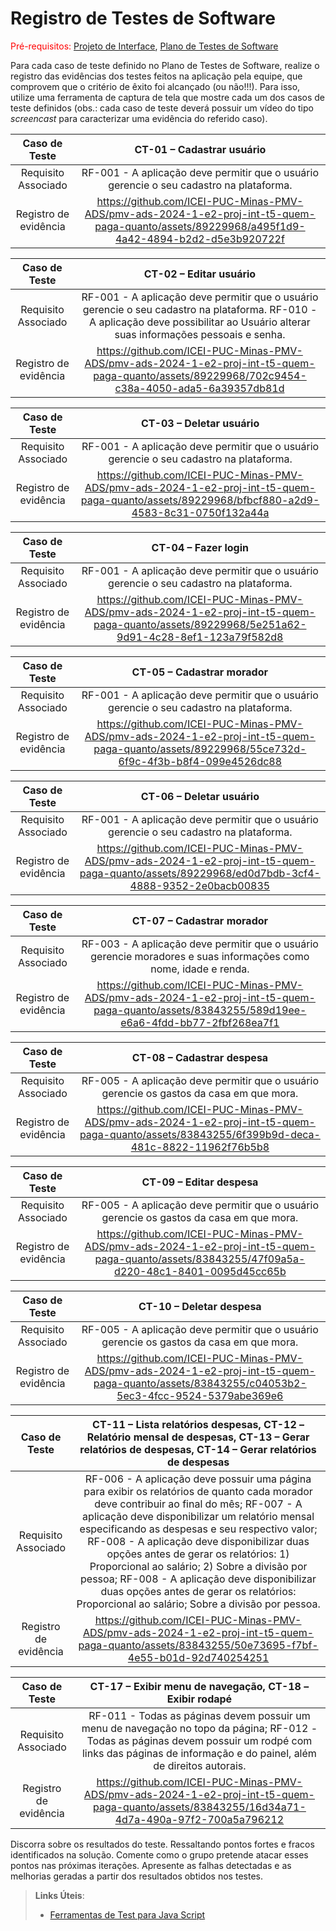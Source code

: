 # Registro de Testes de Software

<span style="color:red">Pré-requisitos: <a href="3-Projeto de Interface.md"> Projeto de Interface</a></span>, <a href="8-Plano de Testes de Software.md"> Plano de Testes de Software</a>

Para cada caso de teste definido no Plano de Testes de Software, realize o registro das evidências dos testes feitos na aplicação pela equipe, que comprovem que o critério de êxito foi alcançado (ou não!!!). Para isso, utilize uma ferramenta de captura de tela que mostre cada um dos casos de teste definidos (obs.: cada caso de teste deverá possuir um vídeo do tipo _screencast_ para caracterizar uma evidência do referido caso).

| **Caso de Teste** 	| **CT-01 – Cadastrar usuário** 	|
|:---:	|:---:	|
|	Requisito Associado 	| RF-001 - A aplicação deve permitir que o usuário gerencie o seu cadastro na plataforma. |
|Registro de evidência | https://github.com/ICEI-PUC-Minas-PMV-ADS/pmv-ads-2024-1-e2-proj-int-t5-quem-paga-quanto/assets/89229968/a495f1d9-4a42-4894-b2d2-d5e3b920722f |

| **Caso de Teste** 	| **CT-02 – Editar usuário** 	|
|:---:	|:---:	|
|	Requisito Associado 	| RF-001 - A aplicação deve permitir que o usuário gerencie o seu cadastro na plataforma. RF-010 - A aplicação deve possibilitar ao Usuário alterar suas informações pessoais e senha. |
|Registro de evidência | https://github.com/ICEI-PUC-Minas-PMV-ADS/pmv-ads-2024-1-e2-proj-int-t5-quem-paga-quanto/assets/89229968/702c9454-c38a-4050-ada5-6a39357db81d |

| **Caso de Teste** 	| **CT-03 – Deletar usuário** 	|
|:---:	|:---:	|
|	Requisito Associado 	| RF-001 - A aplicação deve permitir que o usuário gerencie o seu cadastro na plataforma. |
|Registro de evidência | https://github.com/ICEI-PUC-Minas-PMV-ADS/pmv-ads-2024-1-e2-proj-int-t5-quem-paga-quanto/assets/89229968/bfbcf880-a2d9-4583-8c31-0750f132a44a |

| **Caso de Teste** 	| **CT-04 –  Fazer login** 	|
|:---:	|:---:	|
|	Requisito Associado 	| RF-001 - A aplicação deve permitir que o usuário gerencie o seu cadastro na plataforma. |
|Registro de evidência | https://github.com/ICEI-PUC-Minas-PMV-ADS/pmv-ads-2024-1-e2-proj-int-t5-quem-paga-quanto/assets/89229968/5e251a62-9d91-4c28-8ef1-123a79f582d8 |

| **Caso de Teste** 	| **CT-05 – Cadastrar morador** 	|
|:---:	|:---:	|
|	Requisito Associado 	| RF-001 - A aplicação deve permitir que o usuário gerencie o seu cadastro na plataforma. |
|Registro de evidência | https://github.com/ICEI-PUC-Minas-PMV-ADS/pmv-ads-2024-1-e2-proj-int-t5-quem-paga-quanto/assets/89229968/55ce732d-6f9c-4f3b-b8f4-099e4526dc88 |

| **Caso de Teste** 	| **CT-06 – Deletar usuário** 	|
|:---:	|:---:	|
|	Requisito Associado 	| RF-001 - A aplicação deve permitir que o usuário gerencie o seu cadastro na plataforma. |
|Registro de evidência | https://github.com/ICEI-PUC-Minas-PMV-ADS/pmv-ads-2024-1-e2-proj-int-t5-quem-paga-quanto/assets/89229968/ed0d7bdb-3cf4-4888-9352-2e0bacb00835 |

| **Caso de Teste** 	| **CT-07 – Cadastrar morador** 	|
|:---:	|:---:	|
|	Requisito Associado 	| RF-003 - A aplicação deve permitir que o usuário gerencie moradores e suas informações como nome, idade e renda.|
|Registro de evidência | https://github.com/ICEI-PUC-Minas-PMV-ADS/pmv-ads-2024-1-e2-proj-int-t5-quem-paga-quanto/assets/83843255/589d19ee-e6a6-4fdd-bb77-2fbf268ea7f1 |

| **Caso de Teste** 	| **CT-08 – Cadastrar despesa** 	|
|:---:	|:---:	|
|	Requisito Associado 	| RF-005 - A aplicação deve permitir que o usuário gerencie os gastos da casa em que mora.|
|Registro de evidência | https://github.com/ICEI-PUC-Minas-PMV-ADS/pmv-ads-2024-1-e2-proj-int-t5-quem-paga-quanto/assets/83843255/6f399b9d-deca-481c-8822-11962f76b5b8 |

| **Caso de Teste** 	| **CT-09 – Editar despesa** 	|
|:---:	|:---:	|
|	Requisito Associado 	| RF-005 - A aplicação deve permitir que o usuário gerencie os gastos da casa em que mora.|
|Registro de evidência | https://github.com/ICEI-PUC-Minas-PMV-ADS/pmv-ads-2024-1-e2-proj-int-t5-quem-paga-quanto/assets/83843255/47f09a5a-d220-48c1-8401-0095d45cc65b |

| **Caso de Teste** 	| **CT-10 – Deletar despesa** 	|
|:---:	|:---:	|
|	Requisito Associado 	| RF-005 - A aplicação deve permitir que o usuário gerencie os gastos da casa em que mora.|
|Registro de evidência | https://github.com/ICEI-PUC-Minas-PMV-ADS/pmv-ads-2024-1-e2-proj-int-t5-quem-paga-quanto/assets/83843255/c04053b2-5ec3-4fcc-9524-5379abe369e6 |

| **Caso de Teste** 	| **CT-11 – Lista relatórios despesas, CT-12 – Relatório mensal de despesas, CT-13 – Gerar relatórios de despesas, CT-14 – Gerar relatórios de despesas** 	|
|:---:	|:---:	|
|	Requisito Associado 	| RF-006 - A aplicação deve possuir uma página para exibir os relatórios de quanto cada morador deve contribuir ao final do mês; RF-007 - A aplicação deve disponibilizar um relatório mensal especificando as despesas e seu respectivo valor;  RF-008 - A aplicação deve disponibilizar duas opções antes de gerar os relatórios: 1) Proporcional ao salário; 2) Sobre a divisão por pessoa; RF-008 - A aplicação deve disponibilizar duas opções antes de gerar os relatórios: Proporcional ao salário; Sobre a divisão por pessoa.|
|Registro de evidência | https://github.com/ICEI-PUC-Minas-PMV-ADS/pmv-ads-2024-1-e2-proj-int-t5-quem-paga-quanto/assets/83843255/50e73695-f7bf-4e55-b01d-92d740254251 |

| **Caso de Teste** 	| **CT-17 – Exibir menu de navegação, CT-18 – Exibir rodapé** 	|
|:---:	|:---:	|
|	Requisito Associado 	| RF-011 - Todas as páginas devem possuir um menu de navegação no topo da página; RF-012 - Todas as páginas devem possuir um rodpé com links das páginas de informação e do painel, além de direitos autorais. |
|Registro de evidência | https://github.com/ICEI-PUC-Minas-PMV-ADS/pmv-ads-2024-1-e2-proj-int-t5-quem-paga-quanto/assets/83843255/16d34a71-4d7a-490a-97f2-700a5a796212 |

Discorra sobre os resultados do teste. Ressaltando pontos fortes e fracos identificados na solução. Comente como o grupo pretende atacar esses pontos nas próximas iterações. Apresente as falhas detectadas e as melhorias geradas a partir dos resultados obtidos nos testes.

> **Links Úteis**:
> - [Ferramentas de Test para Java Script](https://geekflare.com/javascript-unit-testing/)
